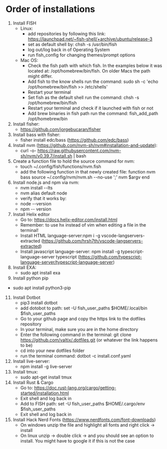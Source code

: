 # Order of installations

1. Install FISH
   - Linux:
      - add repositories by following this link: https://launchpad.net/~fish-shell/+archive/ubuntu/release-3
      - set as default shell by: chsh -s /usr/bin/fish
      - log out/log back in of Operating System
      - run fish_config for changing themes/prompt options
   - Mac OS:
      - Check the fish path with which fish. In the examples below it was located at: /opt/homebrew/bin/fish. On older Macs the path might differ.
      - Add fish to the know shells run the command: sudo sh -c 'echo /opt/homebrew/bin/fish >> /etc/shells'
      - Restart your terminal
      - Set fish as the default shell run the command: chsh -s /opt/homebrew/bin/fish
      - Restart your terminal and check if it launched with fish or not
      - Add brew binaries in fish path run the command: fish_add_path /opt/homebrew/bin 
3. Install fisher:
    - https://github.com/jorgebucaran/fisher
4. Install bass with fisher:
   - fisher install edc/bass (https://github.com/edc/bass)
5. Install nvm (https://github.com/nvm-sh/nvm#installation-and-update):
   - curl -o- https://raw.githubusercontent.com/nvm-sh/nvm/v0.39.7/install.sh | bash
6. Create a function file to hold the source command for nvm:
   - touch ~/.config/fish/functions/nvm.fish
   - add the following function in that newly created file:
     function nvm
        bass source ~/.config/nvm/nvm.sh --no-use ';' nvm $argv
     end
7. Install node.js and npm via nvm:
   - nvm install --lts
   - nvm alias default node
   - verify that it works by:
   - node --version
   - npm -- version
8. Install Helix editor
   - Go to: https://docs.helix-editor.com/install.html
   - Remember: to use hx instead of vim when editing a file in the terminal!
   - Install HTML language-server:npm i -g vscode-langservers-extracted (https://github.com/hrsh7th/vscode-langservers-extracted)
   - Install javascript language-server: npm install -g typescript-language-server typescript (https://github.com/typescript-language-server/typescript-language-server)  
9. Install EXA:
   - sudo apt install exa
10. Install python pip
   - sudo apt install python3-pip
11. Install Dotbot
    - pip3 install dotbot
    - add dotobot to path: set -U fish_user_paths $HOME/.local/bin $fish_user_paths
    - Go to your github page and copy the https link to the dotfiles repository
    - In your terminal, make sure you are in the home directory
    - Enter the following command in the terminal: git clone https://github.com/valtix/.dotfiles.git (or whatever the link happens to be)
    - cd into your new dotfiles folder
    - run the terminal command: dotbot -c install.conf.yaml
12. Install live-server:
    - npm install -g live-server
13. Install tmux:
    - sudo apt-get install tmux
14. Install Rust & Cargo
    - Go to: https://doc.rust-lang.org/cargo/getting-started/installation.html
    - Exit shell and log back in
    - Add to FISH path: set -U fish_user_paths $HOME/.cargo/env $fish_user_paths
    - Exit shell and log back in
15. Install Hack Nerd Fonts (https://www.nerdfonts.com/font-downloads)
    - On windows unzip the file and highlight all fonts and right click -> install
    - On linux unzip -> double click -> and you should see an option to install. You might have to google it if this is not the case
